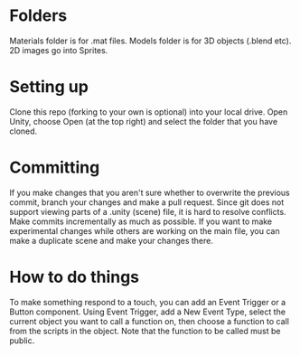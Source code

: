 # Folders

Materials folder is for .mat files.
Models folder is for 3D objects (.blend etc).
2D images go into Sprites.

# Setting up

Clone this repo (forking to your own is optional) into your local drive.
Open Unity, choose Open (at the top right) and select the folder that you have cloned.

# Committing

If you make changes that you aren't sure whether to overwrite the previous commit, branch your changes and make a pull request.
Since git does not support viewing parts of a .unity (scene) file, it is hard to resolve conflicts. Make commits incrementally as much as possible. If you want to make experimental changes while others are working on the main file, you can make a duplicate scene and make your changes there.

# How to do things

To make something respond to a touch, you can add an Event Trigger or a Button component. Using Event Trigger, add a New Event Type, select the current object you want to call a function on, then choose a function to call from the scripts in the object. Note that the function to be called must be public.
